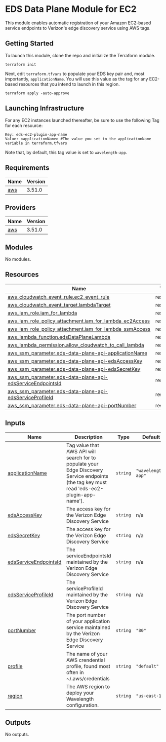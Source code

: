 # EDS Data Plane Module for EC2
This module enables automatic registration of your Amazon EC2-based service endpoints to Verizon's edge discovery service using AWS tags.

## Getting Started
To launch this module, clone the repo and initialize the Terraform module.
```
terraform init
```

Next, edit `terraform.tfvars` to populate your EDS key pair and, most importantly, `applicationName`. You will use this value as the tag for any EC2-based resources that you intend to launch in this region.
```
terraform apply -auto-approve 
```

## Launching Infrastructure
For any EC2 instances launched thereafter, be sure to use the following Tag for each resource:

```
Key: eds-ec2-plugin-app-name
Value: <applicationName> #The value you set to the applicationName variable in terraform.tfvars  
```

Note that, by default, this tag value is set to `wavelength-app`.

<!-- BEGIN_TF_DOCS -->
## Requirements

| Name | Version |
|------|---------|
| <a name="requirement_aws"></a> [aws](#requirement\_aws) | 3.51.0 |

## Providers

| Name | Version |
|------|---------|
| <a name="provider_aws"></a> [aws](#provider\_aws) | 3.51.0 |

## Modules

No modules.

## Resources

| Name | Type |
|------|------|
| [aws_cloudwatch_event_rule.ec2_event_rule](https://registry.terraform.io/providers/hashicorp/aws/3.51.0/docs/resources/cloudwatch_event_rule) | resource |
| [aws_cloudwatch_event_target.lambdaTarget](https://registry.terraform.io/providers/hashicorp/aws/3.51.0/docs/resources/cloudwatch_event_target) | resource |
| [aws_iam_role.iam_for_lambda](https://registry.terraform.io/providers/hashicorp/aws/3.51.0/docs/resources/iam_role) | resource |
| [aws_iam_role_policy_attachment.iam_for_lambda_ec2Access](https://registry.terraform.io/providers/hashicorp/aws/3.51.0/docs/resources/iam_role_policy_attachment) | resource |
| [aws_iam_role_policy_attachment.iam_for_lambda_ssmAccess](https://registry.terraform.io/providers/hashicorp/aws/3.51.0/docs/resources/iam_role_policy_attachment) | resource |
| [aws_lambda_function.edsDataPlaneLambda](https://registry.terraform.io/providers/hashicorp/aws/3.51.0/docs/resources/lambda_function) | resource |
| [aws_lambda_permission.allow_cloudwatch_to_call_lambda](https://registry.terraform.io/providers/hashicorp/aws/3.51.0/docs/resources/lambda_permission) | resource |
| [aws_ssm_parameter.eds-data-plane-api-applicationName](https://registry.terraform.io/providers/hashicorp/aws/3.51.0/docs/resources/ssm_parameter) | resource |
| [aws_ssm_parameter.eds-data-plane-api-edsAccessKey](https://registry.terraform.io/providers/hashicorp/aws/3.51.0/docs/resources/ssm_parameter) | resource |
| [aws_ssm_parameter.eds-data-plane-api-edsSecretKey](https://registry.terraform.io/providers/hashicorp/aws/3.51.0/docs/resources/ssm_parameter) | resource |
| [aws_ssm_parameter.eds-data-plane-api-edsServiceEndpointsId](https://registry.terraform.io/providers/hashicorp/aws/3.51.0/docs/resources/ssm_parameter) | resource |
| [aws_ssm_parameter.eds-data-plane-api-edsServiceProfileId](https://registry.terraform.io/providers/hashicorp/aws/3.51.0/docs/resources/ssm_parameter) | resource |
| [aws_ssm_parameter.eds-data-plane-api-portNumber](https://registry.terraform.io/providers/hashicorp/aws/3.51.0/docs/resources/ssm_parameter) | resource |

## Inputs

| Name | Description | Type | Default | Required |
|------|-------------|------|---------|:--------:|
| <a name="input_applicationName"></a> [applicationName](#input\_applicationName) | Tag value that AWS API will search for to populate your Edge Discovery Service endpoints (the tag key must read 'eds-ec2-plugin-app-name'). | `string` | `"wavelength-app"` | no |
| <a name="input_edsAccessKey"></a> [edsAccessKey](#input\_edsAccessKey) | The access key for the Verizon Edge Discovery Service | `string` | n/a | yes |
| <a name="input_edsSecretKey"></a> [edsSecretKey](#input\_edsSecretKey) | The access key for the Verizon Edge Discovery Service | `string` | n/a | yes |
| <a name="input_edsServiceEndpointsId"></a> [edsServiceEndpointsId](#input\_edsServiceEndpointsId) | The serviceEndpointsId maintained by the Verizon Edge Discovery Service | `string` | n/a | yes |
| <a name="input_edsServiceProfileId"></a> [edsServiceProfileId](#input\_edsServiceProfileId) | The serviceProfileId maintained by the Verizon Edge Discovery Service | `string` | n/a | yes |
| <a name="input_portNumber"></a> [portNumber](#input\_portNumber) | The port number of your application service maintained by the Verizon Edge Discovery Service | `string` | `"80"` | no |
| <a name="input_profile"></a> [profile](#input\_profile) | The name of your AWS crendential profile, found most often in ~/.aws/credentials | `string` | `"default"` | no |
| <a name="input_region"></a> [region](#input\_region) | The AWS region to deploy your Wavelength configuration. | `string` | `"us-east-1"` | no |

## Outputs

No outputs.
<!-- END_TF_DOCS -->
